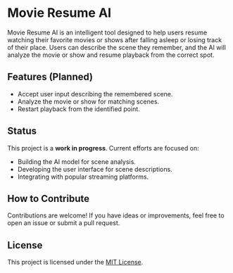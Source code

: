 # Movie Resume AI

Movie Resume AI is an intelligent tool designed to help users resume watching their favorite movies or shows after falling asleep or losing track of their place. Users can describe the scene they remember, and the AI will analyze the movie or show and resume playback from the correct spot.

## Features (Planned)
- Accept user input describing the remembered scene.
- Analyze the movie or show for matching scenes.
- Restart playback from the identified point.

## Status
This project is a **work in progress**. Current efforts are focused on:
- Building the AI model for scene analysis.
- Developing the user interface for scene descriptions.
- Integrating with popular streaming platforms.

## How to Contribute
Contributions are welcome! If you have ideas or improvements, feel free to open an issue or submit a pull request.

## License
This project is licensed under the [MIT License](LICENSE).
